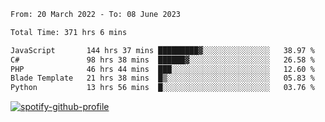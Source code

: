 <!--START_SECTION:waka-->

```txt
From: 20 March 2022 - To: 08 June 2023

Total Time: 371 hrs 6 mins

JavaScript       144 hrs 37 mins █████████▓░░░░░░░░░░░░░░░   38.97 %
C#               98 hrs 38 mins  ██████▓░░░░░░░░░░░░░░░░░░   26.58 %
PHP              46 hrs 44 mins  ███░░░░░░░░░░░░░░░░░░░░░░   12.60 %
Blade Template   21 hrs 38 mins  █▒░░░░░░░░░░░░░░░░░░░░░░░   05.83 %
Python           13 hrs 56 mins  █░░░░░░░░░░░░░░░░░░░░░░░░   03.76 %
```

<!--END_SECTION:waka-->
[![spotify-github-profile](https://spotify-github-profile.vercel.app/api/view?uid=c00zprrvy9xiloa9qnco3hmng&cover_image=true&theme=novatorem&show_offline=false&background_color=121212&bar_color=53b14f&bar_color_cover=false)](https://spotify-github-profile.vercel.app/api/view?uid=c00zprrvy9xiloa9qnco3hmng&redirect=true)
